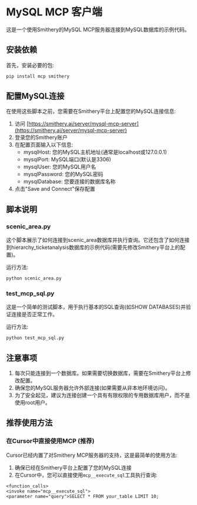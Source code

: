 # MySQL MCP 客户端

这是一个使用Smithery的MySQL MCP服务器连接到MySQL数据库的示例代码。

## 安装依赖

首先，安装必要的包:

```bash
pip install mcp smithery
```

## 配置MySQL连接

在使用这些脚本之前，您需要在Smithery平台上配置您的MySQL连接信息:

1. 访问 [https://smithery.ai/server/mysql-mcp-server](https://smithery.ai/server/mysql-mcp-server)
2. 登录您的Smithery账户
3. 在配置页面输入以下信息:
   - mysqlHost: 您的MySQL主机地址(通常是localhost或127.0.0.1)
   - mysqlPort: MySQL端口(默认是3306)
   - mysqlUser: 您的MySQL用户名
   - mysqlPassword: 您的MySQL密码
   - mysqlDatabase: 您要连接的数据库名称
4. 点击"Save and Connect"保存配置

## 脚本说明

### scenic_area.py

这个脚本展示了如何连接到scenic_area数据库并执行查询。它还包含了如何连接到hierarchy_ticketanalysis数据库的示例代码(需要先修改Smithery平台上的配置)。

运行方法:

```bash
python scenic_area.py
```

### test_mcp_sql.py

这是一个简单的测试脚本，用于执行基本的SQL查询(如SHOW DATABASES)并验证连接是否正常工作。

运行方法:

```bash
python test_mcp_sql.py
```

## 注意事项

1. 每次只能连接到一个数据库。如果需要切换数据库，需要在Smithery平台上修改配置。
2. 确保您的MySQL服务器允许外部连接(如果需要从非本地环境访问)。
3. 为了安全起见，建议为连接创建一个具有有限权限的专用数据库用户，而不是使用root用户。

## 推荐使用方法

### 在Cursor中直接使用MCP (推荐)

Cursor已经内置了对Smithery MCP服务器的支持，这是最简单的使用方法:

1. 确保已经在Smithery平台上配置了您的MySQL连接
2. 在Cursor中，您可以直接使用`mcp__execute_sql`工具执行查询:

```
<function_calls>
<invoke name="mcp__execute_sql">
<parameter name="query">SELECT * FROM your_table LIMIT 10;